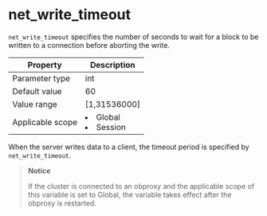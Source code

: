 net_write_timeout
======================================
<!-- # docslug#/oceanbase-database/oceanbase-database/V4.0.0/net_write_timeout-1-2-3-4 -->
`net_write_timeout` specifies the number of seconds to wait for a block to be written to a connection before aborting the write.


| **Property** | **Description** |
|--------|------------------------------------------------------------------------------------------------------------|
| Parameter type | int |
| Default value | 60 |
| Value range | [1,31536000] |
| Applicable scope | <li> Global   <li> Session |



When the server writes data to a client, the timeout period is specified by `net_write_timeout`.

> **Notice**
>
> If the cluster is connected to an obproxy and the applicable scope of this variable is set to Global, the variable takes effect after the obproxy is restarted.
